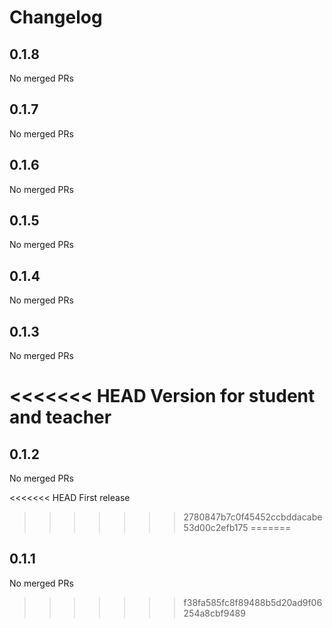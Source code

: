 # Changelog

<!-- <START NEW CHANGELOG ENTRY> -->

## 0.1.8

No merged PRs

<!-- <END NEW CHANGELOG ENTRY> -->

## 0.1.7

No merged PRs

## 0.1.6

No merged PRs

## 0.1.5

No merged PRs

## 0.1.4

No merged PRs

## 0.1.3

No merged PRs

<<<<<<< HEAD
Version for student and teacher
=======

## 0.1.2

No merged PRs

<<<<<<< HEAD
First release
>>>>>>> 2780847b7c0f45452ccbddacabe53d00c2efb175
=======

## 0.1.1

No merged PRs

>>>>>>> f38fa585fc8f89488b5d20ad9f06254a8cbf9489
